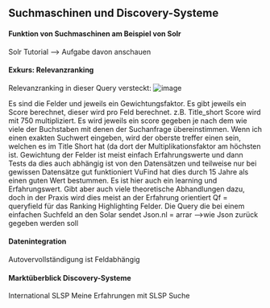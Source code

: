 ## Suchmaschinen und Discovery-Systeme
#### Funktion von Suchmaschinen am Beispiel von Solr
Solr Tutorial --> Aufgabe davon anschauen 

#### Exkurs: Relevanzranking
Relevanzranking in dieser Query versteckt:
![image](https://github.com/blaettmartin/Lerntagebuch_BAIN/assets/90840517/65248101-9d16-4d65-8e1d-50d3a1eefa03)
  
Es sind die Felder und jeweils ein Gewichtungsfaktor. Es gibt jeweils ein Score berechnet, dieser wird pro Feld berechnet. z.B.  Title_short Score wird mit 750 multipliziert. Es wird jeweils ein score gegeben je nach dem wie viele der Buchstaben mit denen der Suchanfrage übereinstimmen. 
 Wenn ich einen exakten Suchwert eingeben, wird der oberste treffer einen sein, welchen es im Title Short hat (da dort der Multiplikationsfaktor am höchsten ist. Gewichtung der Felder ist meist einfach Erfahrungswerte und dann Tests da dies auch abhängig ist von den Datensätzen und teilweise nur bei gewissen Datensätze gut funktioniert
VuFind hat dies durch 15 Jahre als einen guten Wert bestummen. Es ist hier auch ein learning und Erfahrungswert. Gibt aber auch viele theoretische Abhandlungen dazu, doch in der Praxis wird dies meist an der Erfahrung orientiert
Qf = queryfield für das Ranking
Highlighting Felder. Die Query die bei einem einfachen Suchfeld an den Solar sendet
Json.nl = arrar -->wie Json zurück gegeben werden soll

#### Datenintegration
Autovervollständigung ist Feldabhängig


  
#### Marktüberblick Discovery-Systeme
International
SLSP
	Meine Erfahrungen mit SLSP Suche


